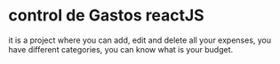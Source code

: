 # control de Gastos reactJS
it is a project where you can add, edit and delete all your expenses, you have different categories,
you can know what is your budget.
